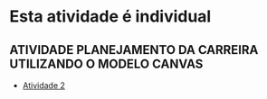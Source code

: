# Esta atividade é individual

## ATIVIDADE PLANEJAMENTO DA CARREIRA UTILIZANDO O MODELO CANVAS

- [Atividade 2](https://forms.gle/MH8Y6KVi41h96RHbA)
